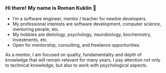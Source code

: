 ### Hi there! My name is Roman Kuklin 👋

* I’m a software engineer, mentor / teacher for newbie developers. 
* My professional interests are software development, computer science, mentoring people, etc.
* My hobbies are dietology, psychology, neurobiology, biochemistry, investments, etc.
* Open for mentorship, consulting, and freelance opportunities.

As a mentor, I am focused on quality, fundamentality and depth of knowledge that will remain relevant for many years. I pay attention not only to technical knowledge, but also to work with psychological aspects.

<!--
**RomanKyklin/RomanKyklin** is a ✨ _special_ ✨ repository because its `README.md` (this file) appears on your GitHub profile.

